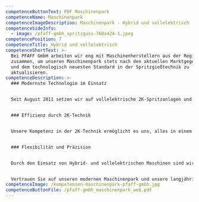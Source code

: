 ```yaml
---
competenceButtonText: PDF Maschinenpark
competenceName: Maschinenpark
competenceImageDescription: Maschinenpark - Hybrid und vollelektrisch
competenceSideInfo:
  - image: /pfaff-gmbh_spritzguss-768x424-1.jpeg
competencePosition: 7
competenceTitle: Hybrid und vollelektrisch
competenceShortText: >-
  Bei PFAFF GmbH arbeiten wir eng mit Maschinenherstellern aus der Region
  zusammen, um unseren Maschinenpark stets nach den aktuellen Marktgegebenheiten
  und dem technologisch neuesten Standard in der Spritzgießtechnik zu
  aktualisieren.
competenceDescription: >-
  ### Modernste Technologie im Einsatz


  Seit August 2011 setzen wir auf vollelektrische 2K-Spritzanlagen und 6-Achsen-Roboter mit Handling und Verpackung der fertig gespritzten Produkte unter Reinraum-Bedingungen. Unser Maschinenpark besteht insgesamt aus 15 Maschinen, die alle auf dem modernsten Stand der Technik sind.


  ### Effizienz durch 2K-Technik


  Unsere Kompetenz in der 2K-Technik ermöglicht es uns, alles in einem Arbeitsgang zu produzieren. Dies spart Kosten, steigert die Effizienz und vermeidet darüber hinaus Fehler. In kürzester Zeit können wir so direkt verwendbare Produkte in großer Stückzahl herstellen.


  ### Flexibilität und Präzision


  Durch den Einsatz von Hybrid- und vollelektrischen Maschinen sind wir in der Lage, eine hohe Flexibilität und Präzision in der Fertigung zu gewährleisten. Wir können auf individuelle Anforderungen eingehen und hochwertige Kunststoffteile mit höchster Genauigkeit herstellen.


  Vertrauen Sie auf unseren modernen Maschinenpark und unsere langjährige Erfahrung in der Spritzgießtechnik für herausragende Ergebnisse.
competenceImage: /kompetenzen-maschinenpark-pfaff-gmbh.jpg
competenceButtonFile: /pfaff-gmbh_maschinenpark_web.pdf
---
```

